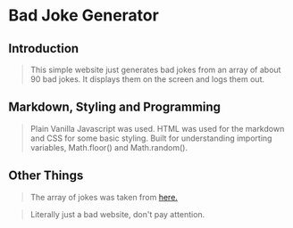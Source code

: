 # Bad Joke Generator

## Introduction

> This simple website just generates bad jokes from an array of about 90 bad jokes. It displays them on the screen and logs them out.

## Markdown, Styling and Programming

> Plain Vanilla Javascript was used. HTML was used for the markdown and CSS for some basic styling. Built for understanding importing variables, Math.floor() and Math.random().

## Other Things

> The array of jokes was taken from [here.](https://github.com/AlekEagle/dadbot/blob/master/lists.json)

> Literally just a bad website, don't pay attention.
